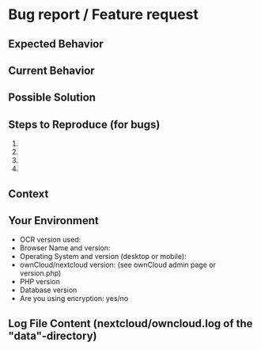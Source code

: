 <!--- 
Provide a general summary of the issue in the Title above.
 
Please choose between the "Bug report" and the "Feature request" and remove the other text.
 -->

# Bug report / Feature request
## Expected Behavior
<!--- If you're describing a bug, tell us what should happen -->
<!--- If you're suggesting a change/improvement, tell us how it should work -->

## Current Behavior
<!--- If describing a bug, tell us what happens instead of the expected behavior -->
<!--- If suggesting a change/improvement, explain the difference from current behavior -->

## Possible Solution
<!--- Not obligatory, but suggest a fix/reason for the bug, -->
<!--- or ideas how to implement the addition or change (I am happy about working code.) -->

## Steps to Reproduce (for bugs)
<!--- Provide a link to a live example, or an unambiguous set of steps to -->
<!--- reproduce this bug. Include code to reproduce, if relevant -->
1.
2.
3.
4.

## Context
<!--- How has this issue affected you? What are you trying to accomplish? -->
<!--- Providing context helps us come up with a solution that is most useful in the real world -->

## Your Environment
<!--- Include as many relevant details about the environment you experienced the bug in -->
* OCR version used:
* Browser Name and version:
* Operating System and version (desktop or mobile):
* ownCloud/nextcloud version: (see ownCloud admin page or version.php)
* PHP version
* Database version
* Are you using encryption: yes/no

## Log File Content (nextcloud/owncloud.log of the "data"-directory)
